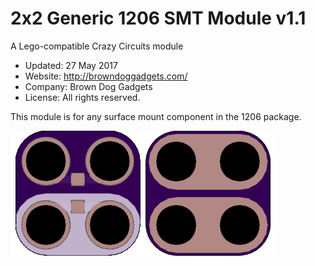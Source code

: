 <!--- start title --->
# 2x2 Generic 1206 SMT Module v1.1
A Lego-compatible Crazy Circuits module

- Updated: 27 May 2017
- Website: http://browndoggadgets.com/
- Company: Brown Dog Gadgets
- License: All rights reserved.

<!--- end title --->
This module is for any surface mount component in the 1206 package. 

![Gerber Preview](preview.png)

